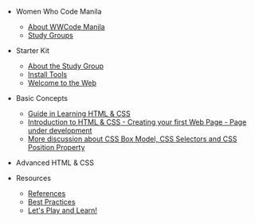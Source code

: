 <!--
  UPDATE THIS:

  Update your sidebar to populate contents and resources

  No need to add title in the document markdown since the title in
  the sidebar is automatically added in the document.

  See https://docsify.js.org/#/configuration?id=autoheader
-->
- Women Who Code Manila
  - [About WWCode Manila](wwcodemanila/about.md)
  - [Study Groups](wwcodemanila/study_groups.md)

- Starter Kit
  - [About the Study Group](README.md)
  - [Install Tools](getting_started/install_tools.md)
  - [Welcome to the Web](getting_started/starter_pack.md)

- Basic Concepts
  - [Guide in Learning HTML &amp; CSS](getting_started/guide.md)
  - [Introduction to HTML &amp; CSS - Creating your first Web Page - Page under development](basic_concepts/#)
  - [More discussion about CSS Box Model, CSS Selectors and CSS Position Property](basic_concepts/#)

- Advanced HTML &amp; CSS

- Resources
  - [References](resources/references.md)
  - [Best Practices]()
  - [Let's Play and Learn!](resources/play_and_learn.md)
